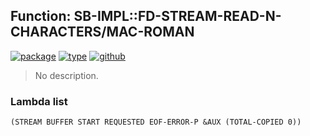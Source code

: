 ## Function: SB-IMPL::FD-STREAM-READ-N-CHARACTERS/MAC-ROMAN
[![package](https://img.shields.io/badge/Package-SB--IMPL-5f9ea0.svg?style=social&colorA=999999)](../) [![type](https://img.shields.io/badge/Type-Function-5f9ea0.svg?style=social&colorA=999999)](../#function) [![github](https://img.shields.io/badge/GitHub-View_the_source-5f9ea0.svg?style=social&colorA=999999&logo=github)](https://github.com/sbcl/sbcl/blob/master/src/code/external-formats/enc-mac.lisp/) 

> No description.

### Lambda list
```
(STREAM BUFFER START REQUESTED EOF-ERROR-P &AUX (TOTAL-COPIED 0))
```
